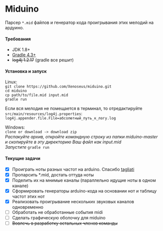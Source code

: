 # Miduino
Парсер `*.mid` файлов и генератор кода проигрывания этих мелодий
на ардуино.

#### Требования
* JDK 1.8+
* [Gradle 4.3+](https://gradle.org/install/)
* ~~log4j 1.2.17~~ (gradle все решит)

#### Установка и запуск
Linux:<br>
`git clone https://github.com/Xenoseus/miduino.git`<br>
`cd miduino`<br>
`cp path/to/file.mid input.mid`<br>
`gradle run`

Если вся мелодия не помещается в терминал,
то отредактируйте `src/main/resources/log4j.properties`:<br>
`log4j.appender.file.File=абсолютный_путь_к_логу.log`<br>

Windows:<br>
`clone or download -> download zip`<br>
*Распакуйте архив, откройте командную строку из папки miduino-master и скопируйте в эту директорию Ваш файл как input.mid*<br>
*Запустите* `gradle run`<br>

#### Текущие задачи
- [x] Проиграть ноты разных частот на arduino. Спасибо [tagliati](https://gist.github.com/tagliati/1804108)
- [x] Пропарсить *.mid, достать оттуда ноты
- [x] Поделить их на мнимые каналы (параллельно идущие ноты в одном канале)
- [x] Сформировать генераторы arduino-кода на основании нот и таблицу частот этих нот
- [x] Реализовать проигрывание нескольких звуковых каналов одновременно
- [ ] Обработать не обработанные события midi
- [ ] Сделать графическую оболочку для miduino
- [ ] ~~Вовлечь в разработку остальных членов команды~~
